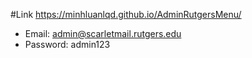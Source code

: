 #Link
https://minhluanlqd.github.io/AdminRutgersMenu/

- Email: admin@scarletmail.rutgers.edu
- Password: admin123
